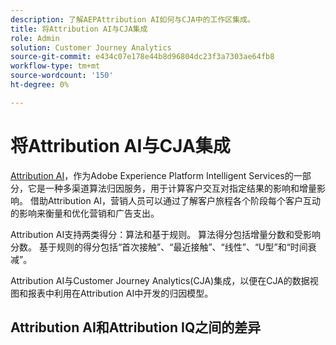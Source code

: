 ```yaml
---
description: 了解AEPAttribution AI如何与CJA中的工作区集成。
title: 将Attribution AI与CJA集成
role: Admin
solution: Customer Journey Analytics
source-git-commit: e434c07e178e44b8d96804dc23f3a7303ae64fb8
workflow-type: tm+mt
source-wordcount: '150'
ht-degree: 0%

---
```


# 将Attribution AI与CJA集成

[Attribution AI](https://experienceleague.adobe.com/docs/experience-platform/intelligent-services/attribution-ai/overview.html?lang=en)，作为Adobe Experience Platform Intelligent Services的一部分，它是一种多渠道算法归因服务，用于计算客户交互对指定结果的影响和增量影响。 借助Attribution AI，营销人员可以通过了解客户旅程各个阶段每个客户互动的影响来衡量和优化营销和广告支出。

Attribution AI支持两类得分：算法和基于规则。 算法得分包括增量分数和受影响分数。 基于规则的得分包括“首次接触”、“最近接触”、“线性”、“U型”和“时间衰减”。

Attribution AI与Customer Journey Analytics(CJA)集成，以便在CJA的数据视图和报表中利用在Attribution AI中开发的归因模型。

## Attribution AI和Attribution IQ之间的差异

